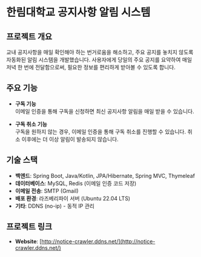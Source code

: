 # 한림대학교 공지사항 알림 시스템

## 프로젝트 개요

교내 공지사항을 매일 확인해야 하는 번거로움을 해소하고, 주요 공지를 놓치지 않도록 자동화된 알림 시스템을 개발했습니다. 사용자에게 당일의 주요 공지를 요약하여 매일 저녁 한 번에 전달함으로써, 필요한 정보를 편리하게 받아볼 수 있도록 합니다.

## 주요 기능

- **구독 기능**  
  이메일 인증을 통해 구독을 신청하면 최신 공지사항 알림을 매일 받을 수 있습니다. 

- **구독 취소 기능**  
  구독을 원하지 않는 경우, 이메일 인증을 통해 구독 취소를 진행할 수 있습니다. 취소 이후에는 더 이상 알림이 발송되지 않습니다.

## 기술 스택

- **백엔드**: Spring Boot, Java/Kotlin, JPA/Hibernate, Spring MVC, Thymeleaf
- **데이터베이스**: MySQL, Redis (이메일 인증 코드 저장)
- **이메일 전송**: SMTP (Gmail)
- **배포 환경**: 라즈베리파이 서버 (Ubuntu 22.04 LTS)
- **기타**: DDNS (no-ip) - 동적 IP 관리

## 프로젝트 링크

- **Website**: [http://notice-crawler.ddns.net/](http://notice-crawler.ddns.net/)
